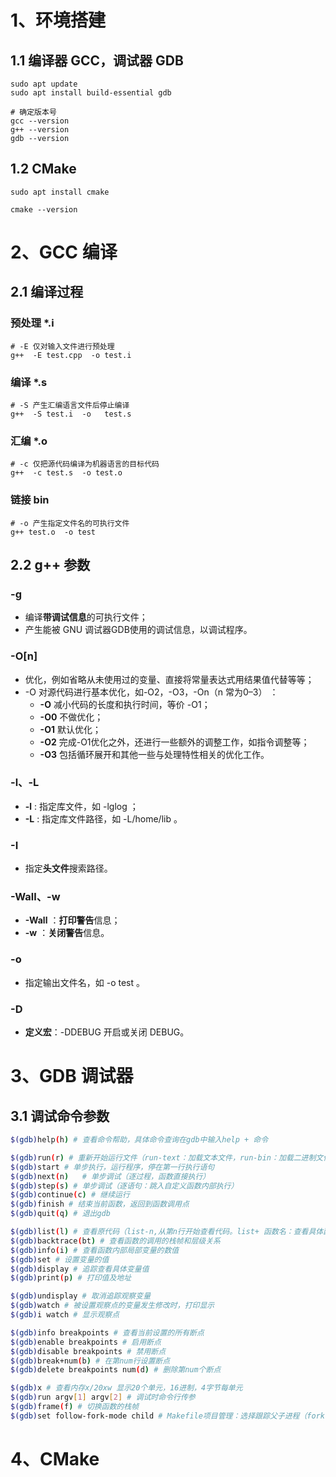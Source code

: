 # 1、环境搭建
## 1.1 编译器 GCC，调试器 GDB
```shell
sudo apt update
sudo apt install build-essential gdb

# 确定版本号
gcc --version
g++ --version
gdb --version
```
## 1.2 CMake
```shell
sudo apt install cmake

cmake --version
```
# 2、GCC 编译
## 2.1 编译过程
### 预处理 *.i
```shell
# -E 仅对输入文件进行预处理
g++  -E test.cpp  -o test.i
```
### 编译 *.s
```shell
# -S 产生汇编语言文件后停止编译
g++  -S test.i  -o   test.s
```
### 汇编 *.o
```shell
# -c 仅把源代码编译为机器语言的目标代码
g++  -c test.s  -o test.o
```
### 链接 bin
```shell
# -o 产生指定文件名的可执行文件
g++ test.o  -o test
```
## 2.2 g++ 参数
### -g

- 编译**带调试信息**的可执行文件；
- 产生能被 GNU 调试器GDB使用的调试信息，以调试程序。
### -O[n]

- 优化，例如省略从未使用过的变量、直接将常量表达式用结果值代替等等；
- -O 对源代码进行基本优化，如-O2，-O3，-On（n 常为0–3） ：
   - **-O** 减小代码的长度和执行时间，等价 -O1；
   - **-O0** 不做优化；
   - **-O1** 默认优化；
   - **-O2** 完成-O1优化之外，还进行一些额外的调整工作，如指令调整等；
   - **-O3** 包括循环展开和其他一些与处理特性相关的优化工作。 
### -l、-L

- **-l** : 指定库文件，如 -lglog ；
- **-L** : 指定库文件路径，如 -L/home/lib 。
### -I

- 指定**头文件**搜索路径。
### -Wall、-w

- **-Wall** ：**打印警告**信息；
- **-w** ：**关闭警告**信息。
### -o

- 指定输出文件名，如 -o test 。
### -D

- **定义宏**：-DDEBUG 开启或关闭 DEBUG。
# 3、GDB 调试器
## 3.1 调试命令参数
```bash
$(gdb)help(h) # 查看命令帮助，具体命令查询在gdb中输入help + 命令

$(gdb)run(r) # 重新开始运行文件（run-text：加载文本文件，run-bin：加载二进制文件）
$(gdb)start # 单步执行，运行程序，停在第一行执行语句
$(gdb)next(n)   # 单步调试（逐过程，函数直接执行）
$(gdb)step(s) # 单步调试（逐语句：跳入自定义函数内部执行）
$(gdb)continue(c) # 继续运行
$(gdb)finish # 结束当前函数，返回到函数调用点
$(gdb)quit(q) # 退出gdb

$(gdb)list(l) # 查看原代码（list-n,从第n行开始查看代码。list+ 函数名：查看具体函数）
$(gdb)backtrace(bt) # 查看函数的调用的栈帧和层级关系
$(gdb)info(i) # 查看函数内部局部变量的数值
$(gdb)set # 设置变量的值
$(gdb)display # 追踪查看具体变量值
$(gdb)print(p) # 打印值及地址

$(gdb)undisplay # 取消追踪观察变量
$(gdb)watch # 被设置观察点的变量发生修改时，打印显示
$(gdb)i watch # 显示观察点

$(gdb)info breakpoints # 查看当前设置的所有断点
$(gdb)enable breakpoints # 启用断点
$(gdb)disable breakpoints # 禁用断点
$(gdb)break+num(b) # 在第num行设置断点
$(gdb)delete breakpoints num(d) # 删除第num个断点

$(gdb)x # 查看内存x/20xw 显示20个单元，16进制，4字节每单元
$(gdb)run argv[1] argv[2] # 调试时命令行传参
$(gdb)frame(f) # 切换函数的栈帧
$(gdb)set follow-fork-mode child # Makefile项目管理：选择跟踪父子进程（fork()）
```
# 4、CMake








